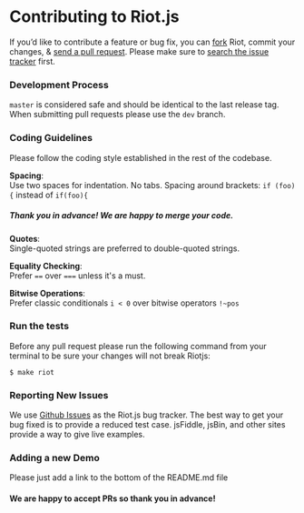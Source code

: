 # Contributing to Riot.js

If you’d like to contribute a feature or bug fix, you can [fork](https://help.github.com/articles/fork-a-repo/) Riot, commit your changes, & [send a pull request](https://help.github.com/articles/using-pull-requests/).
Please make sure to [search the issue tracker](https://github.com/mutt/riotjs/issues) first.

### Development Process

`master` is considered safe and should be identical to the last release tag. When submitting pull requests please use the `dev` branch.

### Coding Guidelines

Please follow the coding style established in the rest of the codebase.

  **Spacing**:<br>
  Use two spaces for indentation. No tabs.
  Spacing around brackets: `if (foo) {` instead of `if(foo){`

##### Thank you in advance! We are happy to merge your code.

  **Quotes**:<br>
  Single-quoted strings are preferred to double-quoted strings.

  **Equality Checking**:<br>
  Prefer `==` over `===` unless it's a must.

  **Bitwise Operations**:<br>
  Prefer classic conditionals `i < 0` over bitwise operators `!~pos`

### Run the tests

Before any pull request please run the following command from your terminal to be sure your changes will not break Riotjs:

```shell
$ make riot
```

### Reporting New Issues

  We use [Github Issues](https://github.com/muut/riotjs/issues) as the Riot.js bug tracker. The best way to get your bug fixed is to provide a reduced test case. jsFiddle, jsBin, and other sites provide a way to give live examples.

### Adding a new Demo

  Please just add a link to the bottom of the README.md file

#### We are happy to accept PRs so thank you in advance!

